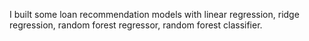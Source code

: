 I built some loan recommendation models with linear regression, ridge regression, random forest regressor, random forest classifier.
